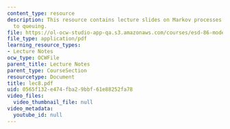 ```yaml
---
content_type: resource
description: This resource contains lecture slides on Markov processes and their application
  to queuing.
file: https://ol-ocw-studio-app-qa.s3.amazonaws.com/courses/esd-86-models-data-and-inference-for-socio-technical-systems-spring-2007/0565f132e474fba29bbf61e88252fa78_lec8.pdf
file_type: application/pdf
learning_resource_types:
- Lecture Notes
ocw_type: OCWFile
parent_title: Lecture Notes
parent_type: CourseSection
resourcetype: Document
title: lec8.pdf
uid: 0565f132-e474-fba2-9bbf-61e88252fa78
video_files:
  video_thumbnail_file: null
video_metadata:
  youtube_id: null
---
```

